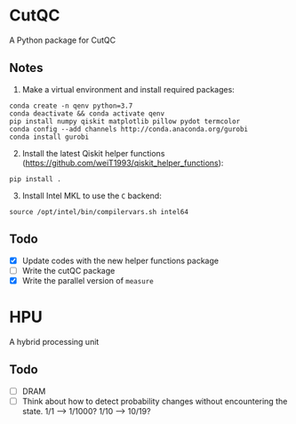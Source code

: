# CutQC
A Python package for CutQC

## Notes
1. Make a virtual environment and install required packages:
```
conda create -n qenv python=3.7
conda deactivate && conda activate qenv
pip install numpy qiskit matplotlib pillow pydot termcolor
conda config --add channels http://conda.anaconda.org/gurobi
conda install gurobi
```
2. Install the latest Qiskit helper functions (https://github.com/weiT1993/qiskit_helper_functions):
```
pip install .
```
3. Install Intel MKL to use the `C` backend:
```
source /opt/intel/bin/compilervars.sh intel64
```

## Todo
- [x] Update codes with the new helper functions package
- [ ] Write the cutQC package
- [x] Write the parallel version of `measure`

# HPU
A hybrid processing unit
## Todo
- [ ] DRAM
- [ ] Think about how to detect probability changes without encountering the state. 1/1 --> 1/1000? 1/10 --> 10/19?